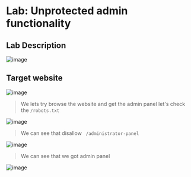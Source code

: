 # Lab: Unprotected admin functionality #

## Lab Description ##

![image](https://github.com/anandurdas11/Web_Securityy/assets/83402050/9fb1b60c-a97d-4cbf-af42-29e3fd657063)

## Target website ##

![image](https://github.com/anandurdas11/Web_Securityy/assets/83402050/64edca6c-9850-42c2-af06-db1a7e55e9b4)

> We lets  try browse the website and get the admin panel let's check the `/robots.txt`

![image](https://github.com/anandurdas11/Web_Securityy/assets/83402050/47248a1f-e44c-43cd-9f97-4480a55d9964)

> We can see that disallow ` /administrator-panel`

![image](https://github.com/anandurdas11/Web_Securityy/assets/83402050/5084b5be-4281-45f5-996f-a03d83694404)

> We can see that we got admin panel

![image](https://github.com/anandurdas11/Web_Securityy/assets/83402050/195c6698-94f0-46df-a66d-28a445319e57)

